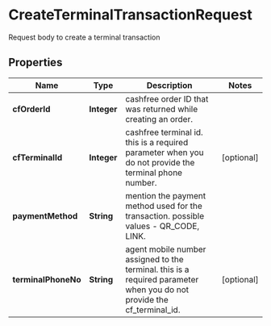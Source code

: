 

# CreateTerminalTransactionRequest

Request body to create a terminal transaction

## Properties

| Name | Type | Description | Notes |
|------------ | ------------- | ------------- | -------------|
|**cfOrderId** | **Integer** | cashfree order ID that was returned while creating an order. |  |
|**cfTerminalId** | **Integer** | cashfree terminal id. this is a required parameter when you do not provide the terminal phone number. |  [optional] |
|**paymentMethod** | **String** | mention the payment method used for the transaction. possible values - QR_CODE, LINK. |  |
|**terminalPhoneNo** | **String** | agent mobile number assigned to the terminal. this is a required parameter when you do not provide the cf_terminal_id. |  [optional] |



